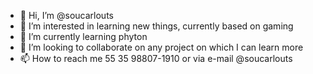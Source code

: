 - 👋 Hi, I’m @soucarlouts
- 👀 I’m interested in learning new things, currently based on gaming
- 🌱 I’m currently learning phyton
- 💞️ I’m looking to collaborate on any project on which I can learn more
- 📫 How to reach me 55 35 98807-1910 or via e-mail @soucarlouts



